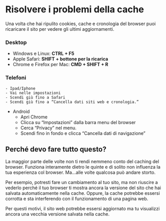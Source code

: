 # Risolvere i problemi della cache
Una volta che hai ripulito cookies, cache e cronologia del browser puoi ricaricare il sito per vedere gli ultimi aggiornamenti.

### Desktop
- Windows e Linux: **CTRL + F5**
- Apple Safari: **SHIFT + bottone per la ricarica**
- Chrome e Firefox per Mac: **CMD + SHIFT + R**

### Telefoni
	- Ipad/Iphone
    - Vai nelle impostazioni
    - Scendi giù fino a Safari
    - Scendi giù fino a “Cancella dati siti web e cronologia.”

- Android
    - Apri Chrome
    - Clicca su “Impostazioni” dalla barra menu del browser
    - Cerca “Privacy” nel menu.
    - Scendi fino in fondo e clicca “Cancella dati di navigazione”

## Perché devo fare tutto questo?
La maggior parte delle volte non ti rendi nemmeno conto del caching del browser. Funziona interamente dietro le quinte e di solito non influenza la tua esperienza col browser. Ma…alle volte qualcosa può andare storto.

Per esempio, potresti fare un cambiamento al tuo sito, ma non riuscire a vederlo perché il tuo browser ti mostra ancora la versione del sito che hai salvata automaticamente nella cache. Oppure, la cache potrebbe essersi corrotta e sta interferendo con il funzionamento di una pagina web.

Per questi motivi, il sito web potrebbe essersi aggiornato ma tu visualizzi ancora una vecchia versione salvata nella cache.